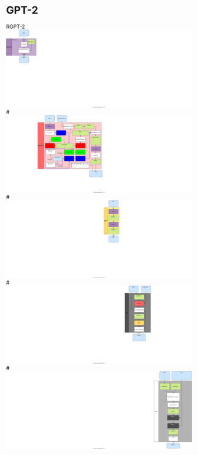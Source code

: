 # GPT-2
RGPT-2
![image](https://github.com/qpdbcoocdbqp/GPT-2/blob/master/GPT2_Conv1D.svg)
#![image](https://github.com/qpdbcoocdbqp/GPT-2/blob/master/GPT2_Attention.svg)
#![image](https://github.com/qpdbcoocdbqp/GPT-2/blob/master/GPT2_MLP.svg)
#![image](https://github.com/qpdbcoocdbqp/GPT-2/blob/master/GPT2_Block.svg)
#![image](https://github.com/qpdbcoocdbqp/GPT-2/blob/master/GPT2_Model.svg)

